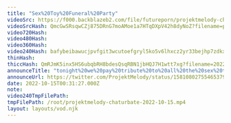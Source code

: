 ```yaml
---
title: "Sex%20Toy%20Funeral%20Party"
videoSrc: https://f000.backblazeb2.com/file/futureporn/projektmelody-chaturbate-2022-10-15.mp4
videoSrcHash: QmcGwSRsqwCZj875DRnG7moAMoe1a7HTqDXpV42h8dyNoZ?filename=projektmelody-chaturbate-20221015T003127Z-source.mp4
video720Hash: 
video480Hash: 
video360Hash: 
video240Hash: bafybeibawucjpvfgit3wcutoefgryl5ko5v6lhxcz2yr33bejhp7zdkx2e?filename=projektmelody-chaturbate-20221015T003127Z-240p.mp4
thinHash: 
thiccHash: QmRJmK5inx5HS6ubqbRH8bdesQsqRBN1jbHQJ7H1wtt7xg?filename=20221015T003127Z-thicc.jpg
announceTitle: "tonight%20we%20pay%20tribute%20to%20all%20the%20sex%20toys%20we%20lost%20along%20the%20way"
announceUrl: https://twitter.com/ProjektMelody/status/1581080275546537984
date: 2022-10-15T00:31:27.000Z
note: 
video240TmpFilePath: 
tmpFilePath: /root/projektmelody-chaturbate-2022-10-15.mp4
layout: layouts/vod.njk
---
```

